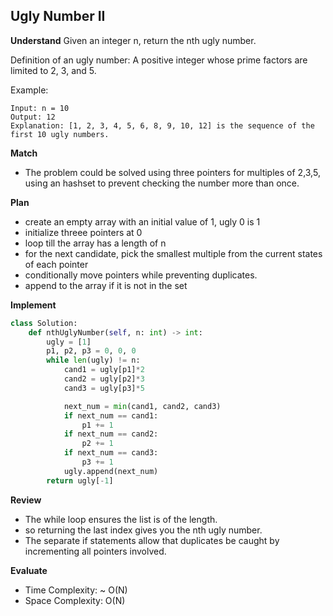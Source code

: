 ## Ugly Number II

**Understand**
Given an integer n, return the nth ugly number.

Definition of an ugly number:
A positive integer whose prime factors are limited to 2, 3, and 5.

Example:

```
Input: n = 10
Output: 12
Explanation: [1, 2, 3, 4, 5, 6, 8, 9, 10, 12] is the sequence of the first 10 ugly numbers.
```

**Match**

- The problem could be solved using three pointers for multiples of 2,3,5, using an hashset to prevent checking the number more than once.

**Plan**

- create an empty array with an initial value of 1, ugly 0 is 1
- initialize threee pointers at 0
- loop till the array has a length of n
- for the next candidate, pick the smallest multiple from the current states of each pointer
- conditionally move pointers while preventing duplicates.
- append to the array if it is not in the set

**Implement**

```py
class Solution:
    def nthUglyNumber(self, n: int) -> int:
        ugly = [1]
        p1, p2, p3 = 0, 0, 0
        while len(ugly) != n:
            cand1 = ugly[p1]*2
            cand2 = ugly[p2]*3
            cand3 = ugly[p3]*5

            next_num = min(cand1, cand2, cand3)
            if next_num == cand1:
                p1 += 1
            if next_num == cand2:
                p2 += 1
            if next_num == cand3:
                p3 += 1
            ugly.append(next_num)
        return ugly[-1]
```

**Review**

- The while loop ensures the list is of the length.
- so returning the last index gives you the nth ugly number.
- The separate if statements allow that duplicates be caught by incrementing all pointers involved.

**Evaluate**

- Time Complexity: ~ O(N)
- Space Complexity: O(N)
